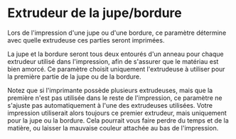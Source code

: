 Extrudeur de la jupe/bordure
====
Lors de l'impression d'une jupe ou d'une bordure, ce paramètre détermine avec quelle extrudeuse ces parties seront imprimées.

La jupe et la bordure seront tous deux entourés d'un anneau pour chaque extrudeur utilisé dans l'impression, afin de s'assurer que le matériau est bien amorcé. Ce paramètre choisit uniquement l'extrudeuse à utiliser pour la première partie de la jupe ou de la bordure.

Notez que si l'imprimante possède plusieurs extrudeuses, mais que la première n'est pas utilisée dans le reste de l'impression, ce paramètre ne s'ajuste pas automatiquement à l'une des extrudeuses utilisées. Votre impression utiliserait alors toujours ce premier extrudeur, mais uniquement pour la jupe ou la bordure. Cela pourrait vous faire perdre du temps et de la matière, ou laisser la mauvaise couleur attachée au bas de l'impression.
